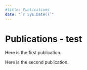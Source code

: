 ```yaml
---
#title: Publications
date: "`r Sys.Date()`"
---
```


# Publications - test

Here is the first publication. 

Here is the second publication. 